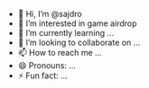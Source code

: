 - 👋 Hi, I’m @sajdro
- 👀 I’m interested in game airdrop
- 🌱 I’m currently learning ...
- 💞️ I’m looking to collaborate on ...
- 📫 How to reach me ...
- 😄 Pronouns: ...
- ⚡ Fun fact: ...

<!---
sajdro/sajdro is a ✨ special ✨ repository because its `README.md` (this file) appears on your GitHub profile.
You can click the Preview link to take a look at your changes.
--->
